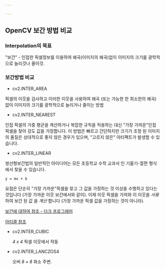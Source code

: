 ```yaml
---

---
```


## **OpenCV 보간 방법 비교**

### Interpolation의 목표

"보간" - 인접한 픽셀정보를 이용하여 왜곡(이미지의 왜곡)없이 이미지의 크기를 광학적으로 늘리것나 줄이것.



### 보간방법 비교

* cv2.INTER_AREA

픽셀의 이웃을 검사하고 이러한 이웃을 사용하여 왜곡 (또는 가능한 한 최소한의 왜곡)없이 이미지의 크기를 광학적으로 늘리거나 줄이는 방법

* cv2.INTER_NEAREST

 인접 픽셀의 가중 평균을 계산하거나 복잡한 규칙을 적용하는 대신 "가장 가까운"인접 픽셀을 찾아 강도 값을 가정합니다. 이 방법은 빠르고 간단하지만 크기가 조정 된 이미지의 품질은 상대적으로 좋지 않은 경우가 있으며,  "고르지 않은" 아티팩트가 발생할 수 있습니다.

* cv2.INTER_LINEAR

쌍선형보간법의  일반적인 아이디어는 모든 초등학교 수학 교과서 인 기울기-절편 형식에서 찾을 수 있습니다.

`y = mx + b`

요점은 단순히 "가장 가까운"픽셀을 찾고 그 값을 가정하는 것 이상을 수행하고 있다는 것입니다 (가장 가까운 이웃 보간에서와 같이). 이제 이웃 픽셀을 가져와 이 이웃을 *사용* 하여 보간 된 값 을 *계산* 합니다 (가장 가까운 픽셀 값을 가정하는 것이 아니라).

[보간에 대하여 참조 - 다크 프로그래머](https://darkpgmr.tistory.com/117)

[아티클 참조](https://medium.com/@wenrudong/what-is-opencvs-inter-area-actually-doing-282a626a09b3) 

* cv2.INTER_CUBIC

   *4 x 4* 픽셀 이웃에서 작동

* cv2.INTER_LANCZOS4 

  오버 *8 × 8* 화소 주변. 